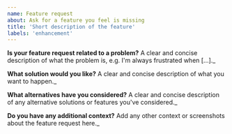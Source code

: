 ```yaml
---
name: Feature request
about: Ask for a feature you feel is missing
title: 'Short description of the feature'
labels: 'enhancement'
---
```

**Is your feature request related to a problem?**
A clear and concise description of what the problem is, e.g. I'm always frustrated when [...]._

**What solution would you like?**
A clear and concise description of what you want to happen._

**What alternatives have you considered?**
A clear and concise description of any alternative solutions or features you've considered._

**Do you have any additional context?**
Add any other context or screenshots about the feature request here._
